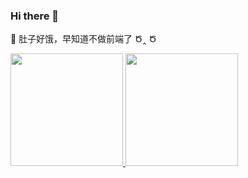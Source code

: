 ### Hi there 👋

🤔 肚子好饿，早知道不做前端了 Ծ‸ Ծ 


<a href="https://github.com/mirai027">
  <img height="180rem" src="https://bad-apple-github-readme.vercel.app/api?username=mirai027"/>
  <img height="180rem" src="https://bad-apple-github-readme.vercel.app/api/top-langs/?username=mirai027&layout=compact"/>
</a>

<!--
**mirai027/mirai027** is a ✨ _special_ ✨ repository because its `README.md` (this file) appears on your GitHub profile.

Here are some ideas to get you started:

- 🔭 I’m currently working on ...
- 🌱 I’m currently learning ...
- 👯 I’m looking to collaborate on ...
- 🤔 I’m looking for help with ...
- 💬 Ask me about ...
- 📫 How to reach me: ...
- 😄 Pronouns: ...
- ⚡ Fun fact: ...
-->
